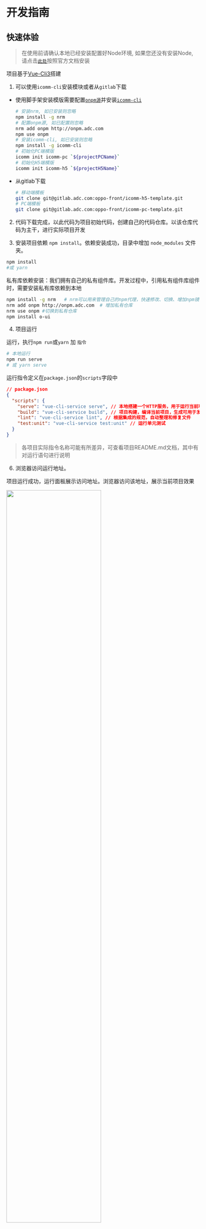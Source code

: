 # 开发指南

## 快速体验

> 在使用前请确认本地已经安装配置好Node环境, 如果您还没有安装Node, 请点击[`此处`](http://nodejs.cn/download/)按照官方文档安装

项目基于[Vue-Cli3](https://cli.vuejs.org/zh/guide/)搭建

1. 可以使用`icomm-cli`安装模块或者从`gitlab`下载

  + 使用脚手架安装模版需要配置[`onpm源`](/ecology/onpm)并安装[`icomm-cli`](/ecology/scaffold)
    ```sh
    # 安装nrm, 如已安装则忽略
    npm install -g nrm
    # 配置onpm源, 如已配置则忽略
    nrm add onpm http://onpm.adc.com
    npm use onpm
    # 安装icomm-cli, 如已安装则忽略
    npm install -g icomm-cli
    # 初始化PC端模版
    icomm init icomm-pc `${projectPCName}`
    # 初始化H5端模版
    icomm init icomm-h5 `${projectH5Name}`
    ```
  + 从gitlab下载
    ```sh
    # 移动端模板 
    git clone git@gitlab.adc.com:oppo-front/icomm-h5-template.git
    # PC端模板
    git clone git@gitlab.adc.com:oppo-front/icomm-pc-template.git
    ```

2. 代码下载完成，以此代码为项目初始代码，创建自己的代码仓库。以该仓库代码为主干，进行实际项目开发

3. 安装项目依赖 `npm install`。依赖安装成功，目录中增加 `node_modules` 文件夹。
```sh
npm install
#或 yarn
```
私有库依赖安装：我们拥有自己的私有组件库。开发过程中，引用私有组件库组件时，需要安装私有库依赖到本地
```sh
npm install -g nrm   # nrm可以用来管理自己的npm代理，快速修改、切换、增加npm镜像地址
nrm add onpm http://onpm.adc.com  # 增加私有仓库
nrm use onpm #切换到私有仓库
npm install o-ui
```
4. 项目运行

运行，执行`npm run`或`yarn` 加 `指令`
```sh
# 本地运行
npm run serve
# 或 yarn serve
```
运行指令定义在`package.json`的`scripts`字段中
``` json
// package.json
{
  "scripts": {
    "serve": "vue-cli-service serve", // 本地搭建一个HTTP服务，用于运行当前项目，使其能够在浏览器中直接运行
    "build": "vue-cli-service build", // 项目构建，编译当前项目，生成可用于发布的代码
    "lint": "vue-cli-service lint", // 根据集成的规范，自动整理和修复文件
    "test:unit": "vue-cli-service test:unit" // 运行单元测试 
  }
}
```
> 各项目实际指令名称可能有所差异，可查看项目README.md文档，其中有对运行语句进行说明

6. 浏览器访问运行地址。

项目运行成功，运行面板展示访问地址。浏览器访问该地址，展示当前项目效果

<img src="../img/npmrun.png" width="70%">


7. 本地运行环境搭建成功，可以开始开发啦。

## 开发

> 使用前请确保您有`Vue.js`基础, 点此前往[`Vue官网`](https://cn.vuejs.org/v2/guide/)学习

### 目录结构

```sh
├── dist                  # 运行npm build，编译后生成的代码存放目录
├── node_modules          # npm本地依赖包
├── public                # 该目录下的静态资源会被复制到输出目录（dist）中，不经过 webpack处理
├── src
│   ├── api               # 与后端交互使用相关方法，接口定义
│   ├── assets            # 放置一些静态资源，例如图片，图标，字体等
│   ├── components        # 公共组件  
│   ├── lang              # 国际化多语言定义 
│   ├── router            # vue-router相关配置 https://router.vuejs.org/zh/guide/
│   ├── store             # vuex 相关配置 https://vuex.vuejs.org/zh/
│   ├── styles            # 公共样式定义
│   ├── theme             # 主题定义
│   ├── utils             # 工具类定义，详细请阅读“工具类”部分介绍
│   ├── views             # 所有的路由组件，业务功能开发
│   ├── App.vue           # 路由组件的顶层路由
│   └── main.js           # vue入口文件
├── tests                 # 测试
├── .browserslistrc       # 指定项目的目标浏览器的范围，查看“配置项-目标浏览器”了解
├── .env                  # 环境变量配置，详细请阅读“环境变量和模式”部分介绍
├── .gitignore            # 配置不提交到git仓库的文件
├── postcss.config.js     # 配置rem转换，查看“配置项 - postcss.config.js”了解https://www.npmjs.com/package/postcss-px2rem
└── vue.config.js         # 配置文件，详细请阅读“配置项-vue.config.js”部分
```
开发详情：[移动端](/guide/mobile), [PC端](/guide/pc)

### 配置项

#### *vue.config.js*

`vue.config.js`是一个可选的配置文件，定义在根目录，可用于定义基本 URL、入口文件、webpack配置、loader、端口信息等

每次在终端运行`vue-cli-service`时，都会先找到对应的`vue.config.js`，获取到相关配置，才继续执行其它操作
``` js
// vue.config.js
export default = {
  // 部署应用包时的基本 URL，默认为'/'
  publicPath: process.env.NODE_ENV === 'production'
    ? '/production-sub-path/'
    : '/',
  
  // 当运行 vue-cli-service build 时生成的生产环境构建文件的目录。
  // 目标目录在构建之前会被清除 (构建时传入 --no-clean 可关闭该行为)。
  outputDir: 'dist',

  // 放置生成的静态资源 (js、css、img、fonts) 的 (相对于 outputDir 的) 目录。
  assetsDir: 'static',

  // 指定生成的 index.html 的输出路径 (相对于 outputDir)。也可以是一个绝对路径
  indexPath: 'index.html',

  // 生成的静态资源在它们的文件名中包含了 hash 以便更好的控制缓存
  filenameHashing: true,

  // 在 multi-page 模式下构建应用。每个“page”应该有一个对应的 JavaScript 入口文件。其值应该是一个对象，对象的 key 是入口的名字
  // 当在 multi-page 模式下构建时，webpack 配置会包含不一样的插件 (这时会存在多个 html-webpack-plugin 和 preload-webpack-plugin 的实例)。如果你试图修改这些插件的选项，请确认运行 vue inspect
  pages: {
    index: {
      // page 的入口
      entry: 'src/index/main.js',
      // 模板来源
      template: 'public/index.html',
      // 在 dist/index.html 的输出
      filename: 'index.html',
      // 当使用 title 选项时，
      // template 中的 title 标签需要是 <title><%= htmlWebpackPlugin.options.title %></title>
      title: 'Index Page',
      // 在这个页面中包含的块，默认情况下会包含
      // 提取出来的通用 chunk 和 vendor chunk。
      chunks: ['chunk-vendors', 'chunk-common', 'index']
    },
    // 当使用只有入口的字符串格式时，
    // 模板会被推导为 `public/subpage.html`
    // 并且如果找不到的话，就回退到 `public/index.html`。
    // 输出文件名会被推导为 `subpage.html`。
      subpage: 'src/subpage/main.js'
  }

  // 是否在开发环境下通过 eslint-loader 在每次保存时 lint 代码
  // 设置 lintOnSave: 'error' 会强制 eslint-loader 将 lint 错误输出为编译错误，即 lint 错误将会导致编译失败。
  lintOnSave: true,

  // 是否使用包含运行时编译器的 Vue 构建版本
  runtimeCompiler: false,

  // 默认情况下 babel-loader 忽略其中的所有文件 node_modules，
  // 想要通过 Babel 显式转译一个依赖，可以在这个选项中列出来
  transpileDependencies: [],

  // 生产环境的 source map
  productionSourceMap: true,

  // 跨域设置，设置生成的 HTML 中 <link rel="stylesheet"> 和 <script> 标签的 crossorigin 属性
  // 参考值 https://developer.mozilla.org/zh-CN/docs/Web/HTML/CORS_settings_attributes
  crossorigin: undefined,

  // 如果你构建后的文件是部署在 CDN 上的，启用该选项可以提供额外的安全性。
  integrity: false,

  // webpack配置，如果值是对象，则会通过webpack-merge合并。如果是函数则会修改配置
  // https://cli.vuejs.org/zh/guide/webpack.html#%E7%AE%80%E5%8D%95%E7%9A%84%E9%85%8D%E7%BD%AE%E6%96%B9%E5%BC%8F
  configureWebpack: {
    plugins: [
      new MyAwesomeWebpackPlugin()
    ]
  },
  // configureWebpack: config => {}

  // 函数，webpack 链接 API，用于生成和修改 webapck 配置，建议先熟悉webpack-chain和vue-cli 源码，以便更好地理解这个选项的配置项。
  // https://cli.vuejs.org/zh/guide/webpack.html#%E9%93%BE%E5%BC%8F%E6%93%8D%E4%BD%9C-%E9%AB%98%E7%BA%A7
  chainWebpack: config => {
    // 修改vue-loader的配置项
    config.module
      .rule('vue')
      .use('vue-loader')
        .loader('vue-loader')
        .tap(options => {
          // 修改它的选项...
          return options
        })

    // 'src/lib' 目录下为外部库文件，不参与 eslint 检测
    config.module
      .rule('eslint')
      .exclude
      .add('/Users/maybexia/Downloads/FE/community_built-in/src/lib')
      .end()
    
    // 内联的 SVG 文件使用 vue-svg-loader 处理
    const svgRule = config.module.rule('svg')
    // 清除已有的所有 loader。
    // 如果你不这样做，接下来的 loader 会附加在该规则现有的 loader 之后。
    svgRule.uses.clear()
    // 添加要替换的 loader
    svgRule
      .use('vue-svg-loader')
        .loader('vue-svg-loader')
  },
  
  // 配置高于chainWebpack中关于 css loader 的配置
  css: {
    // false时， *.module.[ext] 结尾的文件才会被视作 CSS Modules 模块。
    // true 时，可以去掉文件名中的 .module 并将所有的 *.(css|scss|sass|less|styl(us)?) 文件视为 CSS Modules 模块。
    // https://cli.vuejs.org/zh/guide/css.html#css-modules
    moudles: false,

    // 是否将组件中的 CSS 提取至一个独立的 CSS 文件中 (而不是动态注入到 JavaScript 中的 inline 代码)。
    // 默认生产环境下是 true，开发环境下是 false
    extract: true,

    // 是否构建样式地图，设置为 true 之后可能会影响构建的性能
    sourceMap: false,

    // 向 CSS 相关的 loader 传递选项
    // https://cli.vuejs.org/zh/guide/css.html#%E5%90%91%E9%A2%84%E5%A4%84%E7%90%86%E5%99%A8-loader-%E4%BC%A0%E9%80%92%E9%80%89%E9%A1%B9
    // 支持的loader有 css-loader，postcss-loader，sass-loader，less-loader，stylus-loader
    loaderOptions: {
      css: {
        // 这里的选项会传递给 css-loader
      },
      postcss: {
        // 这里的选项会传递给 postcss-loader
      }
    }
  },

  // 所有 webpack-dev-server 的选项
  // https://webpack.js.org/configuration/dev-server/
  devServer: {
    // 代理配置
    // https://github.com/chimurai/http-proxy-middleware#proxycontext-config
    proxy: '',
    // 即本地编译后的访问地址
    host: '127.0.0.1',
    // 端口
    port: '3000'
  },

  // 第三方插件配置
  pluginOptions: {}   
}
```
> 对于 `CSS` 相关 `loader` 来说，我们推荐使用 `css.loaderOptions` 而不是直接链式指定 `loader`。这是因为每种 `CSS` 文件类型都有多个规则，而 `css.loaderOptions` 可以确保你通过一个地方影响所有的规则。即上述配置中，需要修改`css-loader`配置时，直接修改`css`属性参数，不推荐通过`chainWebpack`来修改

官网[配置参考](https://cli.vuejs.org/zh/config/#vue-config-js)

#### *postcss.config.js*
[postcss-loader](https://github.com/postcss/postcss-loader)配置文件，用于处理css编译
常用的postcss插件：
- Autoprefixer：前缀补全
- postcss-px2rem：把px转换成rem

#### *目标浏览器*
`.browserslistrc`文件定义在根目录(或者 `package.json` 文件里的 `browserslist` 字段)，指定项目的目标浏览器的范围。

语法：

- `> 5%` 基于全球使用率统计而选择的浏览器版本范围。`>=`,`<`,`<=`同样适用。
- `> 5% in US` : 同上，只是使用地区变为美国。支持两个字母的国家码来指定地区。[地区码](https://github.com/ben-eb/caniuse-lite/tree/master/data/regions)
- `cover 99.5%` : 使用率总和为99.5%的浏览器版本，前提是浏览器提供了使用覆盖率。
- `cover 99.5% in US` : 同上，只是限制了地域，支持两个字母的国家码。
- `maintained node versions` :所有还被 node 基金会维护的 node 版本。
- `node 10 and node 10.4` : 最新的 node 10.x.x 或者10.4.x 版本。
- `ie 6-8` : 选择一个浏览器的版本范围。
- `Firefox > 20` : 版本高于20的所有火狐浏览器版本。`>=`,`<`,`<=`同样适用。
- `unreleased versions` or `unreleased Chrome versions` : alpha 和 beta 版本。
- `last 2 major versions` or `last 2 ios major versions` :最近的两个发行版，包括所有的次版本号和补丁版本号变更的浏览器版本。
- `since 2015` or `last 2 years` :自某个时间以来更新的版本（也可以写的更具体since 2015-03或者since 2015-03-10）
- `dead` :通过`last 2 versions`筛选的浏览器版本中，全球使用率低于0.5%并且官方声明不在维护或者事实上已经两年没有再更新的版本。目前符合条件的有 IE10,IE_Mob 10,BlackBerry 10,BlackBerry 7,OperaMobile 12.1。
- `last 2 versions` :每个浏览器最近的两个版本。
- `last 2 Chrome versions` :chrome 浏览器最近的两个版本。
- `defaults` :默认配置> 0.5%, last 2 versions, Firefox ESR, not dead。
- `not ie <= 8` : 浏览器范围的取反。
- 可以添加not在任和查询条件前面，表示取反

[官方文档](https://github.com/browserslist/browserslist)

开发：
+ PC端目标浏览器：使用率大于1%，ie10及以上，谷歌，火狐，safari
+ 移动端目标浏览器： 使用率大于1%，ie10及以上，安卓4.0及以上，ios8及以上

#### *Babel*

Babel 通过 `babel.config.js` 进行[配置](https://cli.vuejs.org/zh/guide/browser-compatibility.html#polyfill)。

#### *ESLint*

ESLint 可以通过 `.eslintrc` 或 `package.json` 中的 `eslintConfig` 字段来配置。参考[Eslint规范](/guide/standard/eslint)。

[官方文档](https://github.com/vuejs/vue-cli/tree/dev/packages/%40vue/cli-plugin-eslint)。

### 环境变量
#### 指定环境变量
```sh
.env                # 在所有的环境中被载入
.env.local          # 在所有的环境中被载入，但会被 git 忽略
.env.[mode]         # 只在指定的模式中被载入
.env.[mode].local   # 只在指定的模式中被载入，但会被 git 忽略
```
**一个环境文件只包含环境变量的`键=值`对**
```sh
FOO = bar
VUE_APP_SECRET = secret
```
被载入的变量将会对 vue-cli-service 的所有命令、插件和依赖可用。
>**环境加载属性**
>
>为一个特定模式准备的环境文件(例如 .env.production) 将会比一般的环境文件 (例如 .env) 拥有更高的优先级。
>此外，Vue CLI 启动时已经存在的环境变量拥有最高优先级，并不会被 .env 文件覆写。

>**NODE_ENV**
>
>如果在环境中有默认的 NODE_ENV，你应该移除它或在运行 vue-cli-service 命令的时候明确地设置 NODE_ENV。

### 模式
`模式`是Vue CLi项目中一个重要的概念。默认情况下，一个Vue CLi有三个模式：
- `development` 模式用于 `vue-cli-service serve`
- `production` 模式用于 `vue-cli-service build` 和 `vue-cli-service test:e2e`
- `test` 模式用于 `vue-cli-service test:unit`

**注意**：模式不同于 `NODE_ENV`，一个模式可以包含多个环境变量。也就是说，每个模式都会将 NODE_ENV 的值设置为模式的名称——比如在 development 模式下 `NODE_ENV` 的值会被设置为 `"development"`。

你可以通过为 `.env` 文件增加后缀来设置某个模式下特有的环境变量。比如，如果你在项目根目录创建一个名为 .env.development 的文件，那么在这个文件里声明过的变量就只会在 development 模式下被载入。

你可以通过传递 `--mode` 选项参数为命令行覆写默认的模式。例如，如果你想要在构建命令中使用开发环境变量，请在你的 package.json 脚本中加入：
```sh
"dev-build": "vue-cli-service build --mode development",
```
#### 示例：Staging 模式
应用中包含`.env`和`.env.staging`两个文件
```sh
# .env
VUE_APP_TITLE=My App

# .env.staging
NODE_ENV=production
VUE_APP_TITLE=My App (staging)
```
- `vue-cli-service build` 会加载可能存在的 `.env`、`.env.production` 和 `.env.production.local` 文件然后构建出生产环境应用；
- `vue-cli-service build --mode staging` 会在 `staging` 模式下加载可能存在的 `.env`、`.env.staging` 和 `.env.staging.local` 文件然后构建出生产环境应用。

这两种情况下，根据 `NODE_ENV`，构建出的应用都是生产环境应用，但是在 staging 版本中，process.env.VUE_APP_TITLE 被覆写成了另一个值

#### 在客户端侧代码中使用环境变量
只有以 `VUE_APP_` 开头的变量会被 `webpack.DefinePlugin` 静态嵌入到客户端侧的包中。

可以在应用的代码中这样访问:
``` js
console.log(process.env.VUE_APP_SECRET)
```
在构建过程中，`process.env.VUE_APP_SECRET` 将会被相应的值所取代。在 `VUE_APP_SECRET=secret` 的情况下，它会被替换为 `"secret"`。

除了 `VUE_APP_*` 变量之外，在你的应用代码中始终可用的还有两个特殊的变量：

- `NODE_ENV` - 会是 `"development"`、`"production"` 或 `"test"` 中的一个。具体的值取决于应用运行的模式。
- `BASE_URL` - 会和 `vue.config.js` 中的 `publicPath` 选项相符，即你的应用会部署到的基础路径。

所有解析出来的环境变量都可以在 `public/index.html` 中以 [HTML 插值](https://cli.vuejs.org/zh/guide/html-and-static-assets.html#index-%E6%96%87%E4%BB%B6)中介绍的方式使用。

>**提示**
>
>你可以在 vue.config.js 文件中计算环境变量。它们仍然需要以 VUE_APP_ 前缀开头。这可以用于版本信息 process.env.VUE_APP_VERSION = require('./package.json').version。

#### 只在本地有效的变量
有的时候你可能有一些不应该提交到代码仓库中的变量，尤其是当你的项目托管在公共仓库时。这种情况下你应该使用一个 `.env.local` 文件取而代之。本地环境文件默认会被忽略，且出现在 `.gitignore` 中。

`.local` 也可以加在指定模式的环境文件上，比如 `.env.development.local` 将会在 `development` 模式下被载入，且被 git 忽略

### Vuex
Vuex是一个专为Vue.js应用程序开发的`状态管理模式`。它采用集中式存储管理应用的所有组件的状态，并以相应的规则保证状态以一种可预测的方式发生变化。

#### 核心概念

1. **state --- 单一状态树** 

Vuex 通过 `store` 选项，提供了一种机制将状态从根组件“注入”到每一个子组件中（需调用 `Vue.use(Vuex)`），Vue子组件中通过`this.$store`访问Vuex状态值。项目中在入口文件main.js完成全局注册。

  &emsp;1.1 由于 Vuex 的状态存储是响应式的，从 store 实例中读取状态最简单的方法就是在计算属性中返回某个状态
  
  &emsp;1.2 当一个组件需要获取多个状态时候，将这些状态都声明为计算属性会有些重复和冗余,使用 `mapState` 辅助函数生成计算属性
  
  &emsp;1.3 mapState 函数返回的是一个对象，使用[对象展开运算符](https://github.com/tc39/proposal-object-rest-spread)，将它与局部计算属性混合使用。

  ```js
  computed: {
    localComputed () { /* ... */ },
    // 使用对象展开运算符将此对象混入到外部对象中
    ...mapState({
      // 箭头函数可使代码更简练
      count: state => state.count,

      // 传字符串参数 'count' 等同于 `state => state.count`
      countAlias: 'count',

      // 为了能够使用 `this` 获取局部状态，必须使用常规函数
      countPlusLocalState (state) {
        return state.count + this.localCount
      }
    })
  }
  ```
  当映射的计算属性的名称与 state 的子节点名称相同时，我们也可以给 mapState 传一个字符串数组。
  ```js
  computed: mapState([
    // 映射 this.count 为 store.state.count
    'count'
  ])
  ```
> 开发过程中，如果有些状态严格属于单个组件，最好还是作为组件的局部状态，而不是将其放入Vuex

2. **Getter**

Vuex使用`getter`(可以认为是store的计算属性)对store的状态做一些处理。getter 的返回值会根据它的依赖被缓存起来，且只有当它的依赖值发生了改变才会被重新计算。

Getter接受state作为其第一个参数。Getter也可以接受其他getter为第二参数
```js
const store = new Vuex.Store({
  state: {
    todos: [
      { id: 1, text: '...', done: true },
      { id: 2, text: '...', done: false }
    ]
  },
  getters: {
    doneTodos: state => {
      return state.todos.filter(todo => todo.done)
    },
    doneTodosCount: (state, getters) => {
      return getters.doneTodos.length
    }
  }
})
```
  &emsp;2.1 Getter 会暴露为 `store.getters` 对象，可以以属性的形式访问这些值
  ```js
  store.getters.doneTodos // -> [{ id: 1, text: '...', done: true }]
  ```
  &emsp;2.2 通过访问方法访问：Getter可以通过返回一个函数，来实现给getter传参。getter 在通过方法访问时，每次都会去进行调用，而不会缓存结果。
  ```js
  getters: {
    // ...
    getTodoById: (state) => (id) => {
      return state.todos.find(todo => todo.id === id)
    }
  }
  store.getters.getTodoById(2) // -> { id: 2, text: '...', done: false }
  ```
  &emsp;2.3 `mapGetters 辅助函数`将 store 中的 getter 映射到局部计算属性
  ```js
  import { mapGetters } from 'vuex'

  export default {
    // ...
    computed: {
    // 使用对象展开运算符将 getter 混入 computed 对象中
      ...mapGetters([
        'doneTodosCount',
        'anotherGetter',
        // ...
      ])
    }
  }
  ```
  使用对象形式，可以将一个 getter 属性另取一个名字
  ```js
  mapGetters({
    // 把 `this.doneCount` 映射为 `this.$store.getters.doneTodosCount`
    doneCount: 'doneTodosCount'
  })
  ```

  3. **Mutation**

  每个 mutation 都有一个字符串的 **事件类型 (type)** 和 一个 **回调函数 (handler)**。这个回调函数就是我们实际进行状态更改的地方，并且它会接受 state 作为第一个参数

  ```js
  const store = new Vuex.Store({
    state: {
      count: 1
    },
    mutations: {
      increment (state) {
        // 变更状态
        state.count++
      }
    }
  })
  ```
  &emsp;3.1 以相应的 type 调用`store.commit` 触发对应的 mutation handler ，可以向 store.commit 传入额外的参数
  ```js
  // ...
  mutations: {
    increment (state, n) {
      state.count += n
    }
  }
  store.commit('increment', 10)
  ```
  &emsp;3.2 对象风格的提交方式
  ```js
  store.commit({
    type: 'increment',
    amount: 10
  })
  ```
***Mutation 必须是同步函数***

  &emsp;3.3 在组件中提交 Mutation
  
  &emsp;在组件中使用 this.$store.commit('xxx') 提交 mutation，或者使用 mapMutations 辅助函数将组件中的 methods 映射为 store.commit 调用（需要在根节点注入 store）。
  ```js
  import { mapMutations } from 'vuex'

  export default {
    // ...
    methods: {
      ...mapMutations([
        'increment', // 将 `this.increment()` 映射为 `this.$store.commit('increment')`

        // `mapMutations` 也支持载荷：
        'incrementBy' // 将 `this.incrementBy(amount)` 映射为 `this.$store.commit('incrementBy', amount)`
      ]),
      ...mapMutations({
        add: 'increment' // 将 `this.add()` 映射为 `this.$store.commit('increment')`
      })
    }
  }
  ```
4. **Action**

  Action类似mutation,不同在于：
  - Action 提交的是 mutation，而不是直接变更状态。
  - Action 可以包含任意异步操作。

Action 函数接受一个与 store 实例具有相同方法和属性的 `context` 对象，因此你可以调用 context.commit 提交一个 mutation，或者通过 `context.state` 和 `context.getters` 来获取 `state` 和 `getters`。
  ```js
    actions: {
      increment ({ commit }) {
        commit('increment')
      },
      incrementAsync ({ commit }) {
        setTimeout(() => {
          commit('increment')
        }, 1000)
      },
    }  
  ```
  &emsp;4.1 Action 通过 store.dispatch 方法触发
  ```js
  store.dispatch('increment')
  ```
  &emsp;4.2 在组件中使用 this.$store.dispatch('xxx') 分发 action，或者使用 mapActions 辅助函数将组件的 methods 映射为 store.dispatch 调用（需要先在根节点注入 store）
  ```js
  import { mapActions } from 'vuex'

  export default {
    // ...
    methods: {
      ...mapActions([
        'increment', // 将 `this.increment()` 映射为 `this.$store.dispatch('increment')`

        // `mapActions` 也支持载荷：
        'incrementBy' // 将 `this.incrementBy(amount)` 映射为 `this.$store.dispatch('incrementBy', amount)`
      ]),
      ...mapActions({
        add: 'increment' // 将 `this.add()` 映射为 `this.$store.dispatch('increment')`
      })
    }
  }
  ```
  &emsp;4.3 store.dispatch 可以处理被触发的 action 的处理函数返回的 Promise，并且 store.dispatch 仍旧返回 Promise
  ```js
  actions: {
    actionA ({ commit }) {
      return new Promise((resolve, reject) => {
        setTimeout(() => {
          commit('someMutation')
          resolve()
        }, 1000)
      })
    }
  }
  store.dispatch('actionA').then(() => {
    // ...
  })
  ```

> 一个 store.dispatch 在不同模块中可以触发多个 action 函数。在这种情况下，只有当所有触发函数完成后，返回的 Promise 才会执行。

5. **Module**

Vuex 允许我们将 store 分割成模块（module）。每个模块拥有自己的 state、mutation、action、getter、甚至是嵌套子模块。

  &emsp;5.1 对于模块内部的 mutation 和 getter，接收的第一个参数是模块的局部状态对象。同样，对于模块内部的 action，局部状态通过 context.state 暴露出来，根节点状态则为 context.rootState。对于模块内部的 getter，根节点状态会作为第三个参数暴露出来。
  ```js
  const moduleA = {
    state: { count: 0 },
    mutations: {
      increment (state) {
        // 这里的 `state` 对象是模块的局部状态
        state.count++
      }
    },
    getters: {
      doubleCount (state) {
        return state.count * 2
      }
    },
    actions: {
      incrementIfOddOnRootSum ({ state, commit, rootState }) {
        if ((state.count + rootState.count) % 2 === 1) {
          commit('increment')
        }
      }
    }
  }
  ```

  &emsp;5.2 命名空间，默认情况下，模块内部的 action、mutation 和 getter 是注册在全局命名空间的。可以通过添加 `namespaced: true` 的方式使其成为带命名空间的模块。当模块被注册后，它的所有 getter、action 及 mutation 都会自动根据模块注册的路径调整命名。
  ```js
  const store = new Vuex.Store({
    modules: {
      account: {
        namespaced: true,

        // 模块内容（module assets）
        state: { ... }, // 模块内的状态已经是嵌套的了，使用 `namespaced` 属性不会对其产生影响
        getters: {
          isAdmin () { ... } // -> getters['account/isAdmin']
        },
        actions: {
          login () { ... } // -> dispatch('account/login')
        },
        mutations: {
          login () { ... } // -> commit('account/login')
        },

        // 嵌套模块
        modules: {
          // 继承父模块的命名空间
          myPage: {
            state: { ... },
            getters: {
              profile () { ... } // -> getters['account/profile']
            }
          },

          // 进一步嵌套命名空间
          posts: {
            namespaced: true,

            state: { ... },
            getters: {
              popular () { ... } // -> getters['account/posts/popular']
            }
          }
        }
      }
    }
  })
  ```
  > 启用了命名空间的 getter 和 action 会收到局部化的 getter，dispatch 和 commit。换言之，你在使用模块内容（module assets）时不需要在同一模块内额外添加空间名前缀。

  &emsp;5.3 在带命名空间模块内访问全局内容

- 使用全局 state 和 getter，rootState 和 rootGetter 会作为第三和第四参数传入 getter，也会通过 context 对象的属性传入 action。
- 在全局命名空间内分发 action 或提交 mutation，将 { root: true } 作为第三参数传给 dispatch 或 commit
- 在带命名空间的模块注册全局 action，添加 root: true，并将这个 action 的定义放在函数 handler 中
- 带命名空间的绑定函数：将模块的空间名称字符串作为第一个参数传递给辅助函数，这样所有绑定都会自动将该模块作为上下文；或通过使用 `createNamespacedHelpers` 创建基于某个命名空间辅助函数。它返回一个对象，对象里有新的绑定在给定命名空间值上的组件绑定辅助函数

#### 实际开发
引入Vuex，开发目录结构
```sh
├── store
│   ├── action.js # 提交mutation以修改state状态，可异步操作
│   ├── getter.js # 设置store内的状态
│   ├── index.js  # 引入vuex，引入state，getter，mutation，action，
│   ├── mutations.js # 更改store中状态用的函数的存储之地
│   ├── states.js # 设置state状态数据
```
若应用比较大型，设计功能比较复杂时，将应用的所有状态集中到一个对象时，对象会比较大，store 对象就会变得相当臃肿。可以将store分割成 **模块（modules）** 定义
```sh
└── store
    ├── index.js          # 组装模块并导出 store 的地方
    ├── actions.js        # 根级别的 action
    ├── mutations.js      # 根级别的 mutation
    └── modules
        ├── cart.js       # 购物车模块
        └── products.js   # 产品模块
```
> 各模块文件中定义属于自己的state，getter，mutation，action，将其作为一个模块导出，在index.js中组装。模块的定义需要注意命名空间的定义及全局内容的访问。

[官方文档](https://vuex.vuejs.org/zh/)

### Router
用 Vue.js + Vue Router 创建单页应用

#### 路由定义
```html
<div>
  <!-- 使用 router-link 组件来导航. -->
  <!-- 通过传入 `to` 属性指定链接. -->
  <!-- <router-link> 默认会被渲染成一个 `<a>` 标签 -->
  <router-link to="/foo">Go to Foo</router-link>
  <router-link to="/bar">Go to Bar</router-link>
</div>

<!-- 路由出口 -->
<!-- 路由匹配到的组件将渲染在这里 -->
<router-view></router-view>
```
```js
// 1. 路由定义
const routes = [
  { path: '/foo', component: Foo },
  { path: '/bar', component: Bar }
]

// 2. 创建 router 实例，然后传 `routes` 配置
const router = new VueRouter({
  routes // (缩写) 相当于 routes: routes
})

// 3. 创建和挂载根实例。
const app = new Vue({
  router
}).$mount('#app')
```
#### 嵌套路由
App.vue中的`<router-view>` 是最顶层的出口，渲染最高级路由匹配到的组件。一个被渲染组件内也可以包含自己的`<router-view>`，要在该嵌套的出口中渲染组件，需要在 `VueRouter` 的参数中使用 `children` 。

```js
const routes = [
  { path: '/user/:id', component: User,
    children: [
      {
        // 当 /user/:id/profile 匹配成功，
        // UserProfile 会被渲染在 User 的 <router-view> 中
        path: 'profile',
        component: UserProfile
      }
    ]
  }
]
```
>基于上面的配置，当直接访问根路由即访问/user/foo时，user的出口不会渲染任何东西。如果需要渲染的话，需要提供一个空的子路由

#### 路由导航
除了使用`<router-link>`，js中可以借助router的实例方法`router.push(location, onComplete?, onAbort?)`来实现

使用`router.push`会向 history 栈添加一个新的记录，所以，当用户点击浏览器后退按钮时，则回到之前的 URL。

`router.replace(location, onComplete?, onAbort?)`跟 router.push 很像，唯一的不同就是，它不会向 history 添加新记录，而是跟它的方法名一样 —— 替换掉当前的 history 记录

`router.go(n)`该方法的参数是一个整数，意思是在 history 记录中向前或者后退多少步，类似 window.history.go(n)

#### 路由懒加载
把不同路由对应的组件分割成不同的代码块，然后当路由被访问的时候才加载对应组件

实现路由懒加载：将异步组件定义为返回一个 Promise 的工厂函数，使用动态import语法来定义代码分块点。结合这两者，定义一个能够被 Webpack 自动代码分割的异步组件。
```js
const Foo = () => import('./Foo.vue')
```
**把组件按组分块**

有时候我们想把某个路由下的所有组件都打包在同个异步块 (chunk) 中。只需要使用 [命名 chunk](https://webpack.js.org/guides/code-splitting/)，一个特殊的注释语法来提供 chunk name (需要 Webpack > 2.4)。
```js
const Foo = () => import(/* webpackChunkName: "group-foo" */ './Foo.vue')
const Bar = () => import(/* webpackChunkName: "group-foo" */ './Bar.vue')
const Baz = () => import(/* webpackChunkName: "group-foo" */ './Baz.vue')
```
Webpack 会将任何一个异步模块与相同的块名称组合到相同的异步块中。

>实际开发过程中，对于复杂的项目，我们定义的路由文件会越来越大，所以将其根据功能划分为多个路由文件。

### Views
一般情况可以根据功能直接定义对应组件，公共组件定义在components目录下。比较复杂的项目，一个功能视图可能由多个组件构成，且组件为当前功能需要，不属于公共组件，可以以功能创建目录，目录下定义相应的所有组件。

**组件开发模板**

组件定义分为三部分`<template>`，`<script>`，`<style>`,分别对应html部分，js部分及css部分。

 **注意** 当前组件样式定义，`<style>`标签一定要添加`scoped 属性`，保证当前样式定义只作用于当前组件。为了避免单页面情况下，class名称相同时，样式混乱。如果特殊情况需要是的某个class定义的样式作用于全局，则单独增加`<style><style>`块，用于定义该class样式。
```html
<template>
  ...
<template>

<script>
...
<script>

// lang定义预编译类型
<style lang="stylus" scoped> 
...
</style>
```

### 工具类
**`utils`目录**
```sh
├── utils
│   ├── assist.js  # 辅助方法，例如获取url路径中的参数等
│   ├── crypt.js   # 加密方法
│   ├── enum.js    # 数据枚举,定义接口中参数值对应的状态值等。例如：let state = {'001':'审批中','002':'已审核',...}
│   ├── request.js # http请求封装
│   ├── ...    #  其他用于公共处理的方法，如正则匹配方法，缓存处理等，可根据方法类型分类定义不同的文件
```
**定义**
1. 辅助方法定义，保证方法仅处理当前一个逻辑，同时不依赖于具体与业务相关的数据。
2. 若文件中包含多个函数定义，如assist.js中包含多个辅助函数，各函数相对独立，则直接通过`export`导出每个函数。调用时`import { xx }`导入当前函数，调用对应的方法。
```js
// assist.js
export function add (a, b) {
  return a + b
}

// main.js
import { add } from 'assist'
console.log(add(3,5))  // => 8
```
3. 若文件中定义了一个模块的处理，最终仅需要导出该模块，则采用`export default`。导入时，名称可以和导出的名称不一致。
```js
// request.js
const httpRequest = axios.create({
  baseURL: process.env.VUE_APP_BASE_URL, // request path: baseURL+url
  timeout: HTTP_TIMEOUT // request timeout
})
....   // 模块逻辑处理
export default httpRequest

// api.js
import request from 'request'

request({
  url: '/syvcm/app/loggin',
  method: 'post',
  data: {}
})
```

## 单元测试
[cypress](https://github.com/vuejs/vue-cli/tree/dev/packages/%40vue/cli-plugin-e2e-cypress) + [jest](https://github.com/vuejs/vue-cli/tree/dev/packages/%40vue/cli-plugin-unit-jest)

## 打包
运行`npm run build`编译，生成代码存放在`dist`目录中，默认打包`product`模式，用来发布
```json
// package.json
{
 "scripts": {
    "build": "vue-cli-service build"
  }
}
```
通过传递 --mode 选项参数为命令行覆写默认的模式，如下使用开发环境变量打包。详情可参考[模式](/guide/common.html#模式)
```json
// package.json
{
 "scripts": {
    "build": "vue-cli-service build --mode development"
  }
}
```

[webpack](https://www.webpackjs.com/concepts/)